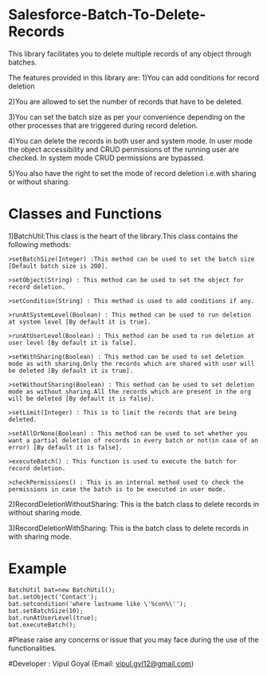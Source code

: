 # Salesforce-Batch-To-Delete-Records

This library facilitates you to delete multiple records of any object through batches.

The features provided in this library are:
1)You can add conditions for record deletion

2)You are allowed to set the number of records that have to be deleted.

3)You can set the batch size as per your convenience depending on the other processes that are triggered during record deletion.

4)You can delete the records in both user and system mode. In user mode the object accessibility and CRUD permissions of the running user are checked. In system mode CRUD permissions are bypassed.

5)You also have the right to set the mode of record deletion i.e.with sharing or without sharing.

# Classes and Functions
1)BatchUtil:This class is the heart of the library.This class contains the following methods:

	>setBatchSize(Integer) :This method can be used to set the batch size [Default batch size is 200].
	
	>setObject(String) : This method can be used to set the object for record deletion.
	
	>setCondition(String) : This method is used to add conditions if any.
	
	>runAtSystemLevel(Boolean) : This method can be used to run deletion at system level [By default it is true].
	
	>runAtUserLevel(Boolean) : This method can be used to run deletion at user level [By default it is false].
	
	>setWithSharing(Boolean) : This method can be used to set deletion mode as with sharing.Only the records which are shared with user will be deleted [By default it is true].
	
	>setWithoutSharing(Boolean) : This method can be used to set deletion mode as without sharing.All the records which are present in the org will be deleted [By default it is false].
	
	>setLimit(Integer) : This is to limit the records that are being deleted.
	
	>setAllOrNone(Boolean) : This method can be used to set whether you want a partial deletion of records in every batch or not(in case of an error) [By default it is false].
	
	>executeBatch() : This function is used to execute the batch for record deletion.
	
	>checkPermissions() : This is an internal method used to check the permissions in case the batch is to be executed in user mode.
	
2)RecordDeletionWithoutSharing: This is the batch class to delete records in without sharing mode.

3)RecordDeletionWithSharing: This is the batch class to delete records in with sharing mode.

# Example
	BatchUtil bat=new BatchUtil();
	bat.setObject('Contact');
	bat.setcondition('where lastname like \'%con%\'');
	bat.setBatchSize(10);
	bat.runAtUserLevel(true);
	bat.executeBatch();

#Please raise any concerns or issue that you may face during the use of the functionalities.

#Developer : Vipul Goyal (Email: vipul.gyl12@gmail.com)
